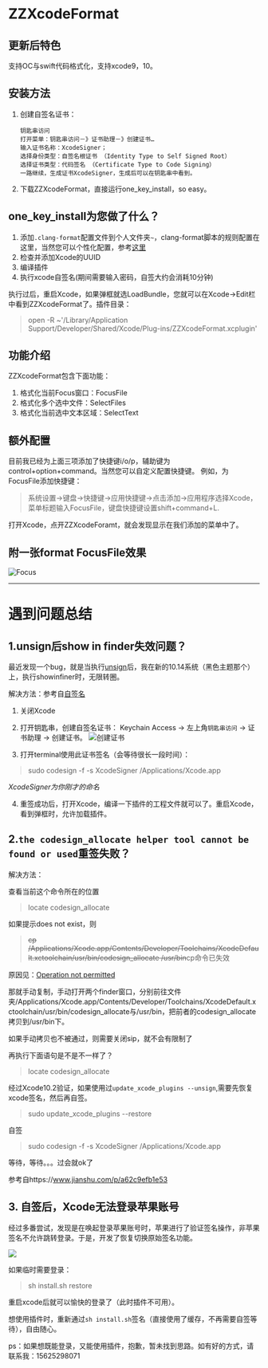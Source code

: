 # ZZXcodeFormat

## 更新后特色
支持OC与swift代码格式化，支持xcode9，10。

## 安装方法
1. 创建自签名证书：
    ```
    钥匙串访问
    打开菜单：钥匙串访问－》证书助理－》创建证书…
    输入证书名称：XcodeSigner；
    选择身份类型：自签名根证书 （Identity Type to Self Signed Root）
    选择证书类型：代码签名 （Certificate Type to Code Signing）
    一路继续，生成证书XcodeSigner，生成后可以在钥匙串中看到。
    ```
2. 下载ZZXcodeFormat，直接运行one_key_install，so easy。

## one_key_install为您做了什么？

1. 添加`.clang-format`配置文件到个人文件夹`~`，clang-format脚本的规则配置在这里，当然您可以个性化配置，参考[这里](http://clang.llvm.org/docs/ClangFormatStyleOptions.html)
2. 检查并添加Xcode的UUID
3. 编译插件
4. 执行xcode自签名(期间需要输入密码，自签大约会消耗10分钟)

执行过后，重启Xcode，如果弹框就选LoadBundle，您就可以在Xcode->Edit栏中看到ZZXcodeFormat了。插件目录：
> open -R ~'/Library/Application Support/Developer/Shared/Xcode/Plug-ins/ZZXcodeFormat.xcplugin'

## 功能介绍

ZZXcodeFormat包含下面功能：

1. 格式化当前Focus窗口：FocusFile
2. 格式化多个选中文件：SelectFiles
3. 格式化当前选中文本区域：SelectText

## 额外配置
目前我已经为上面三项添加了快捷键i/o/p，辅助键为control+option+command。当然您可以自定义配置快捷键。
例如，为FocusFile添加快捷键：

> 系统设置->键盘->快捷键->应用快捷键->点击添加->应用程序选择Xcode，菜单标题输入FocusFile，键盘快捷键设置shift+command+L.

打开Xcode，点开ZZXcodeForamt，就会发现显示在我们添加的菜单中了。

## 附一张format FocusFile效果
![Focus](https://github.com/V5zhou/ZZClang-format/blob/master/ZZClang-format/FocusFile%E6%A0%BC%E5%BC%8F%E5%8C%96.gif)

---
# 遇到问题总结
## 1.unsign后show in finder失效问题？

最近发现一个bug，就是当执行[unsign](https://github.com/inket/update_xcode_plugins/blob/master/README.md)后，我在新的10.14系统（黑色主题那个）上，执行showinfiner时，无限转圈。

解决方法：参考自[自签名](https://github.com/XVimProject/XVim/blob/master/INSTALL_Xcode8.md)

1. 关闭Xcode

2. 打开钥匙串，创建自签名证书： Keychain Access -> 左上角`钥匙串访问` -> 证书助理 -> 创建证书。
![创建证书](https://ws4.sinaimg.cn/large/006tNc79gy1fytjbnp3wkj30y80o8jzh.jpg)

3. 打开terminal使用此证书签名（会等待很长一段时间）：
> sudo codesign -f -s XcodeSigner /Applications/Xcode.app

*XcodeSigner为你刚才的命名*

4. 重签成功后，打开Xcode，编译一下插件的工程文件就可以了。重启Xcode，看到弹框时，允许加载插件。

## 2.`the codesign_allocate helper tool cannot be found or used`重签失败？

解决方法：

查看当前这个命令所在的位置

> locate codesign_allocate

如果提示does not exist，则

> ~~cp /Applications/Xcode.app/Contents/Developer/Toolchains/XcodeDefault.xctoolchain/usr/bin/codesign_allocate /usr/bin~~cp命令已失效

原因见：[Operation not permitted](https://www.jianshu.com/p/22b89f19afd6)

那就手动复制，手动打开两个finder窗口，分别前往文件夹/Applications/Xcode.app/Contents/Developer/Toolchains/XcodeDefault.xctoolchain/usr/bin/codesign_allocate与/usr/bin，把前者的codesign_allocate拷贝到/usr/bin下。

如果手动拷贝也不被通过，则需要关闭sip，就不会有限制了

再执行下面语句是不是不一样了？

> locate codesign_allocate

经过Xcode10.2验证，如果使用过`update_xcode_plugins --unsign`,需要先恢复xcode签名，然后再自签。

> sudo update_xcode_plugins --restore

自签

> sudo codesign -f -s XcodeSigner /Applications/Xcode.app

等待，等待。。。过会就ok了

参考自https://www.jianshu.com/p/a62c9efb1e53

## 3. 自签后，Xcode无法登录苹果账号

经过多番尝试，发现是在唤起登录苹果账号时，苹果进行了验证签名操作，非苹果签名不允许跳转登录。于是，开发了恢复切换原始签名功能。

![](https://tva1.sinaimg.cn/large/008i3skNgy1gqi3jl059jj31900tkk6w.jpg)

如果临时需要登录：

> sh install.sh restore

重启xcode后就可以愉快的登录了（此时插件不可用）。

想使用插件时，重新通过`sh install.sh`签名（直接使用了缓存，不再需要自签等待），自由随心。

ps：如果想既能登录，又能使用插件，抱歉，暂未找到思路。如有好的方式，请联系我：15625298071
